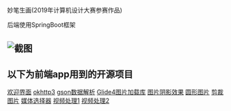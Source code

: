 妙笔生画(2019年计算机设计大赛参赛作品)

后端使用SpringBoot框架

![截图](https://github.com/GaoChrishao/BrilliantPaint/raw/master/主界面展示.gif)
---
## 以下为前端app用到的开源项目
[欢迎界面](https://github.com/txusballesteros/welcome-coordinator)
[okhttp3](https://square.github.io/okhttp/)
[gson数据解析](https://github.com/google/gson)
[Glide4图片加载库](https://github.com/bumptech/glide)
[图片阴影效果](https://github.com/yingLanNull/ShadowImageView)
[圆形图片](https://github.com/hdodenhof/CircleImageView)
[剪裁图片](https://github.com/ArthurHub/Android-Image-Cropper)
[媒体选择器](https://github.com/HuanTanSheng/EasyPhotosc)
[视频处理1](https://github.com/jcodec/jcodec)
[视频处理2](https://github.com/yangjie10930/EpMedia)


